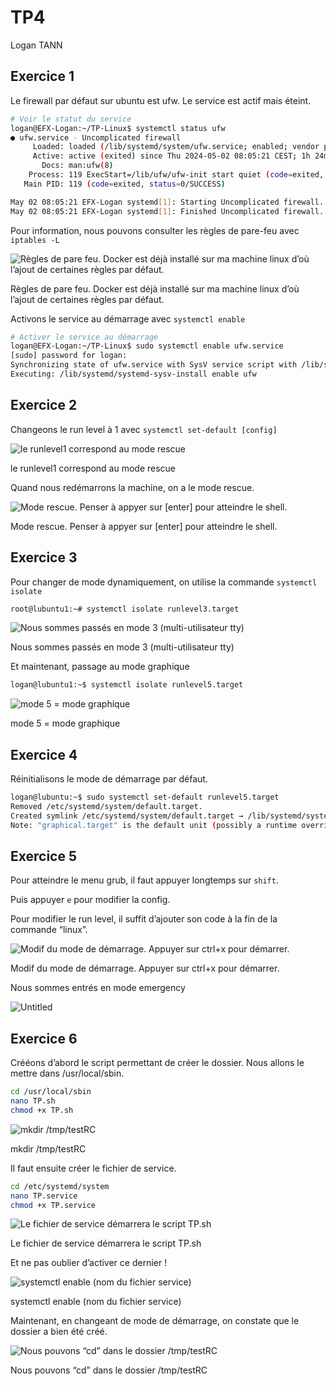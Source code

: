 # TP4

Logan TANN

## Exercice 1

Le firewall par défaut sur ubuntu est ufw. Le service est actif mais éteint.

```bash
# Voir le statut du service
logan@EFX-Logan:~/TP-Linux$ systemctl status ufw
● ufw.service - Uncomplicated firewall
     Loaded: loaded (/lib/systemd/system/ufw.service; enabled; vendor preset: enabled)
     Active: active (exited) since Thu 2024-05-02 08:05:21 CEST; 1h 24min ago
       Docs: man:ufw(8)
    Process: 119 ExecStart=/lib/ufw/ufw-init start quiet (code=exited, status=0/SUCCESS)
   Main PID: 119 (code=exited, status=0/SUCCESS)

May 02 08:05:21 EFX-Logan systemd[1]: Starting Uncomplicated firewall...
May 02 08:05:21 EFX-Logan systemd[1]: Finished Uncomplicated firewall.
```

Pour information, nous pouvons consulter les règles de pare-feu avec `iptables -L`

![Règles de pare feu. Docker est déjà installé sur ma machine linux d’où l’ajout de certaines règles par défaut.](TP4%207133e2ae95484a2e9d622289ac4374df/Untitled.png)

Règles de pare feu. Docker est déjà installé sur ma machine linux d’où l’ajout de certaines règles par défaut.

Activons le service au démarrage avec `systemctl enable`

```bash
# Activer le service au démarrage
logan@EFX-Logan:~/TP-Linux$ sudo systemctl enable ufw.service
[sudo] password for logan:
Synchronizing state of ufw.service with SysV service script with /lib/systemd/systemd-sysv-install.
Executing: /lib/systemd/systemd-sysv-install enable ufw
```

## Exercice 2

Changeons le run level à 1 avec `systemctl set-default [config]`

![le runlevel1 correspond au mode rescue](TP4%207133e2ae95484a2e9d622289ac4374df/Untitled%201.png)

le runlevel1 correspond au mode rescue

Quand nous redémarrons la machine, on a le mode rescue.

![Mode rescue. Penser à appyer sur [enter] pour atteindre le shell.](TP4%207133e2ae95484a2e9d622289ac4374df/Untitled%202.png)

Mode rescue. Penser à appyer sur [enter] pour atteindre le shell.

## Exercice 3

Pour changer de mode dynamiquement, on utilise la commande `systemctl isolate`

```bash
root@lubuntu1:~# systemctl isolate runlevel3.target
```

![Nous sommes passés en mode 3 (multi-utilisateur tty)](TP4%207133e2ae95484a2e9d622289ac4374df/Untitled%203.png)

Nous sommes passés en mode 3 (multi-utilisateur tty)

Et maintenant, passage au mode graphique

```bash
logan@lubuntu1:~$ systemctl isolate runlevel5.target
```

![mode 5 = mode graphique](TP4%207133e2ae95484a2e9d622289ac4374df/Untitled%204.png)

mode 5 = mode graphique

## Exercice 4

Réinitialisons le mode de démarrage par défaut.

```bash
logan@lubuntu:~$ sudo systemctl set-default runlevel5.target
Removed /etc/systemd/system/default.target.
Created symlink /etc/systemd/system/default.target → /lib/systemd/system/graphical.target.
Note: "graphical.target" is the default unit (possibly a runtime override).
```

## Exercice 5

Pour atteindre le menu grub, il faut appuyer longtemps sur `shift`.

Puis appuyer `e` pour modifier la config.

Pour modifier le run level, il suffit d’ajouter son code à la fin de la commande “linux”.

![Modif du mode de démarrage. Appuyer sur ctrl+x pour démarrer.](TP4%207133e2ae95484a2e9d622289ac4374df/Untitled%205.png)

Modif du mode de démarrage. Appuyer sur ctrl+x pour démarrer.

Nous sommes entrés en mode emergency

![Untitled](TP4%207133e2ae95484a2e9d622289ac4374df/Untitled%206.png)

## Exercice 6

Crééons d’abord le script permettant de créer le dossier. Nous allons le mettre dans /usr/local/sbin.

```bash
cd /usr/local/sbin
nano TP.sh
chmod +x TP.sh
```

![mkdir /tmp/testRC](TP4%207133e2ae95484a2e9d622289ac4374df/Untitled%207.png)

mkdir /tmp/testRC

Il faut ensuite créer le fichier de service.

```bash
cd /etc/systemd/system
nano TP.service
chmod +x TP.service
```

![Le fichier de service démarrera le script TP.sh](TP4%207133e2ae95484a2e9d622289ac4374df/Untitled%208.png)

Le fichier de service démarrera le script TP.sh

Et ne pas oublier d’activer ce dernier !

![systemctl enable (nom du fichier service)](TP4%207133e2ae95484a2e9d622289ac4374df/Untitled%209.png)

systemctl enable (nom du fichier service)

Maintenant, en changeant de mode de démarrage, on constate que le dossier a bien été créé.

![Nous pouvons “cd” dans le dossier /tmp/testRC](TP4%207133e2ae95484a2e9d622289ac4374df/Untitled%2010.png)

Nous pouvons “cd” dans le dossier /tmp/testRC
